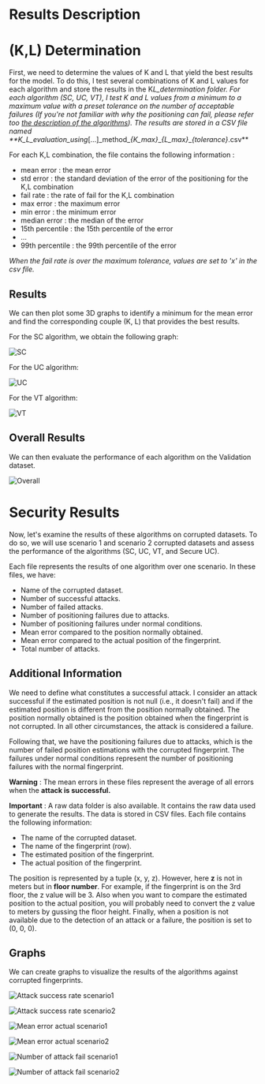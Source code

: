 # Results Description

# (K,L) Determination

First, we need to determine the values of K and L that yield the best results for the model. To do this, I test several combinations of K and L values for each algorithm and store the results in the K*L_determination folder. For each algorithm (SC, UC, VT), I test K and L values from a minimum to a maximum value with a preset tolerance on the number of acceptable failures (If you're not familiar with why the positioning can fail, please refer too [the description of the algorithms](algorithm_description.md)). The results are stored in a CSV file named \*\*K_L_evaluation_using*[...]\_method\__{K_max}_\__{L_max}_\__{tolerance}_.csv\*\*

For each K,L combination, the file contains the following information :

- mean error : the mean error
- std error : the standard deviation of the error of the positioning for the K,L combination
- fail rate : the rate of fail for the K,L combination
- max error : the maximum error
- min error : the minimum error
- median error : the median of the error
- 15th percentile : the 15th percentile of the error
- ...
- 99th percentile : the 99th percentile of the error

_When the fail rate is over the maximum tolerance, values are set to 'x' in the csv file._

## Results

We can then plot some 3D graphs to identify a minimum for the mean error and find the corresponding couple (K, L) that provides the best results.

For the SC algorithm, we obtain the following graph:

![SC](images/K_L_determination_SC_3d_graph.png)

For the UC algorithm:

![UC](images/K_L_determination_UC_3d_graph.png)

For the VT algorithm:

![VT](images/K_L_determination_VT_3d_graph.png)

## Overall Results

We can then evaluate the performance of each algorithm on the Validation dataset.

![Overall](images/K_L_determination_overall_perf_graph.png)

# Security Results

Now, let's examine the results of these algorithms on corrupted datasets. To do so, we will use scenario 1 and scenario 2 corrupted datasets and assess the performance of the algorithms (SC, UC, VT, and Secure UC).

Each file represents the results of one algorithm over one scenario. In these files, we have:

- Name of the corrupted dataset.
- Number of successful attacks.
- Number of failed attacks.
- Number of positioning failures due to attacks.
- Number of positioning failures under normal conditions.
- Mean error compared to the position normally obtained.
- Mean error compared to the actual position of the fingerprint.
- Total number of attacks.

## Additional Information

We need to define what constitutes a successful attack. I consider an attack successful if the estimated position is not null (i.e., it doesn't fail) and if the estimated position is different from the position normally obtained. The position normally obtained is the position obtained when the fingerprint is not corrupted. In all other circumstances, the attack is considered a failure.

Following that, we have the positioning failures due to attacks, which is the number of failed position estimations with the corrupted fingerprint. The failures under normal conditions represent the number of positioning failures with the normal fingerprint.

**Warning** : The mean errors in these files represent the average of all errors when the **attack is successful.**

**Important** : A raw data folder is also available. It contains the raw data used to generate the results. The data is stored in CSV files. Each file contains the following information:

- The name of the corrupted dataset.
- The name of the fingerprint (row).
- The estimated position of the fingerprint.
- The actual position of the fingerprint.

The position is represented by a tuple (x, y, z). However, here **z** is not in meters but in **floor number**. For example, if the fingerprint is on the 3rd floor, the z value will be 3. Also when you want to compare the estimated position to the actual position, you will probably need to convert the z value to meters by gussing the floor height.
Finally, when a position is not available due to the detection of an attack or a failure, the position is set to (0, 0, 0).

## Graphs

We can create graphs to visualize the results of the algorithms against corrupted fingerprints.

![Attack success rate scenario1](images/attack_success_rate_scenario1.png)

![Attack success rate scenario2](images/attack_success_rate_scenario2.png)

![Mean error actual scenario1](images/mean_error_actual_scenario1.png)

![Mean error actual scenario2](images/mean_error_actual_scenario2.png)

![Number of attack fail scenario1](images/number_of_attack_fail_scenario1.png)

![Number of attack fail scenario2](images/number_of_attack_fail_scenario2.png)
